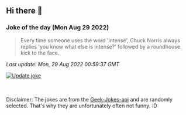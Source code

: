 ## Hi there 👋

### Joke of the day (Mon Aug 29 2022)
<!-- joke -->
>Every time someone uses the word 'intense', Chuck Norris always replies 'you know what else is intense?' followed by a roundhouse kick to the face.
<!-- /joke -->

*Last update: Mon, 29 Aug 2022 00:59:37 GMT*

[![Update joke](https://github.com/nclskfm/nclskfm/actions/workflows/joke.yml/badge.svg)](https://github.com/nclskfm/nclskfm/actions/workflows/joke.yml)

<br><br>
Disclaimer: The jokes are from the [Geek-Jokes-api](https://github.com/sameerkumar18/geek-joke-api) and are randomly selected. That's why they are unfortunately often not funny. :D
